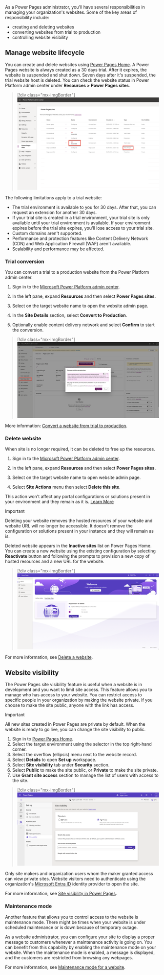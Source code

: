 As a Power Pages administrator, you'll have several responsibilities in managing your organization's websites. Some of the key areas of responsibility include:

* creating and deleting websites
* converting websites from trial to production
* controlling website visibility

## Manage website lifecycle

You can create and delete websites using [Power Pages Home](https://make.powerpages.microsoft.com/). A Power Pages website is always created as a 30 days trial. After it expires, the website is suspended and shut down. Seven days after it's suspended, the trial website host is deleted. You can check the website status in Power Platform admin center under **Resources > Power Pages sites**.

> [!div class="mx-imgBorder"]
> [![Screenshot of Power Platform admin centre with Power Pages sites selected.](../media/lifecycle-stages.png)](../media/lifecycle-stages.png#lightbox)

The following limitations apply to a trial website:

- The trial environment is available to you for 30 days. After that, you can request an extension for another 30 days.
- If your trial site is created in a trial environment, your trial site is only available until your trial environment is available. If your environment expires before the trial site expires, you'll lose access to your trial site.
- Custom domains aren't supported.
- Performance and protection features like Content Delivery Network (CDN) and Web Application Firewall (WAF) aren't available.
- Scalability and performance may be affected.

### Trial conversion

You can convert a trial to a production website from the Power Platform admin center. 

1. Sign in to the [Microsoft Power Platform admin center](https://admin.powerplatform.microsoft.com/?azure-portal=true).
2. In the left pane, expand **Resources** and then select **Power Pages sites**.

3. Select on the target website name to open the website admin page.
4. In the **Site Details** section, select **Convert to Production**.
5. Optionally enable content delivery network and select **Confirm** to start the conversion. 

> [!div class="mx-imgBorder"]
> [![Screenshot of Power Pages admin center with Convert trial to production prompt opened.](../media/lifecycle-convert-to-production.png)](../media/lifecycle-convert-to-production.png#lightbox)

More information: [Convert a website from trial to production](/power-pages/admin/convert-site#convert-a-website-from-trial-to-production).

### Delete website

When site is no longer required, it can be deleted to free up the resources.

1. Sign in to the [Microsoft Power Platform admin center](https://admin.powerplatform.microsoft.com/?azure-portal=true).
2. In the left pane, expand **Resources** and then select **Power Pages sites**.

3. Select on the target website name to open website admin page.

4. Select **Site Actions** menu then select **Delete this site**.

This action won't affect any portal configurations or solutions present in your environment and they remain as it is. [Learn More](https://go.microsoft.com/fwlink/p/?linkid=873393)

> [!IMPORTANT]
> Deleting your website removes the hosted resources of your website and website URL will no longer be accessible. It doesn't remove the configuration or solutions present in your instance and they will remain as is. 

Deleted website appears in the **Inactive sites** list on Power Pages Home. You can create a new website using the existing configuration by selecting **Reactivate** button and following the prompts to provision a new copy of hosted resources and a new URL for the website.

> [!div class="mx-imgBorder"]
> [![Screenshot of Inactive sites list on Power Pages Home page with the cursor positioned over Reactivate button for the website.](../media/lifecycle-reactivate.png)](../media/lifecycle-reactivate.png#lightbox)

For more information, see [Delete a website](/power-pages/admin/delete-website).

## Website visibility

The Power Pages site visibility feature is useful when a website is in development and you want to limit site access. This feature allows you to manage who has access to your website. You can restrict access to specific people in your organization by making the website private. If you choose to make the site public, anyone with the link has access.

> [!IMPORTANT]
> All new sites created in Power Pages are private by default. When the website is ready to go live, you can change the site visibility to public.

1. Sign in to [Power Pages Home](https://make.powerpages.microsoft.com/).
2. Select the target environment using the selector in the top right-hand corner.
3. Select the overflow (ellipsis) menu next to the website record.
4. Select **Details** to open **Set up** workspace. 
5. Select **Site visibility** tab under **Security** section.
6. Select **Public** to make the site public, or **Private** to make the site private.
7. Use **Grant site access** section to manage the list of users with access to the site.

> [!div class="mx-imgBorder"]
> [![Screenshot of Site visibility page in Power Pages design studio.](../media/lifecycle-visibility.png)](../media/lifecycle-visibility.png#lightbox)

Only site makers and organization users whom the maker granted access can view private sites. Website visitors need to authenticate using the organization's [Microsoft Entra ID](/azure/active-directory/fundamentals/active-directory-whatis) identity provider to open the site.

For more information, see [Site visibility in Power Pages](/power-pages/security/site-visibility).

### Maintenance mode

Another feature that allows you to control access to the website is maintenance mode. There might be times when your website is under scheduled maintenance or is down because of temporary outage. 

As a website administrator, you can configure your site to display a proper message to customers whenever a maintenance activity is going on. You can benefit from this capability by enabling the maintenance mode on your website. When the maintenance mode is enabled, a message is displayed, and the customers are restricted from browsing any webpages.

For more information, see [Maintenance mode for a website](/power-pages/admin/enable-maintenance-mode).


